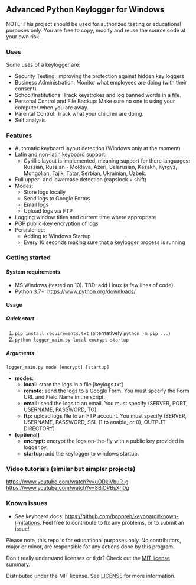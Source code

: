 ## Advanced Python Keylogger for Windows

NOTE: This project should be used for authorized testing or educational purposes only. 
You are free to copy, modify and reuse the source code at your own risk. 

### Uses

Some uses of a keylogger are:
- Security Testing: improving the protection against hidden key loggers
- Business Administration: Monitor what employees are doing (with their consent)
- School/Institutions: Track keystrokes and log banned words in a file.
- Personal Control and File Backup: Make sure no one is using your computer when you are away.
- Parental Control: Track what your children are doing.
- Self analysis

### Features
- Automatic keyboard layout detection (Windows only at the moment)
- Latin and non-latin keyboard support: 
  - Cyrillic layout is implemented, meaning support for there languages: Russian, Russian - Moldava, Azeri, Belarusian, Kazakh, Kyrgyz, Mongolian, Tajik, Tatar, Serbian, Ukrainian, Uzbek. 
- Full upper- and lowercase detection (capslock + shift)
- Modes:
  - Store logs locally
  - Send logs to Google Forms
  - Email logs
  - Upload logs via FTP
- Logging window titles and current time where appropriate
- PGP public-key encryption of logs
- Persistence:
  - Adding to Windows Startup
  - Every 10 seconds making sure that a keylogger process is running 

### Getting started

#### System requirements
- MS Windows (tested on 10). TBD: add Linux (a few lines of code).
- Python 3.7+: https://www.python.org/downloads/

#### Usage

##### **Quick start**
1. `pip install requirements.txt` (alternatively `python -m pip ...`)
1. `python logger_main.py local encrypt startup`

##### Arguments
`logger_main.py mode [encrypt] [startup]`
- **modes**:
  - **local:** store the logs in a file [keylogs.txt]    
  - **remote:** send the logs to a Google Form. You must specify the Form URL and Field Name in the script.
  - **email:** send the logs to an email. You must specify (SERVER, PORT, USERNAME, PASSWORD, TO)
  - **ftp:** upload logs file to an FTP account. You must specify (SERVER, USERNAME, PASSWORD, SSL (1 to enable, or 0), OUTPUT DIRECTORY)
- **[optional]**
  - **encrypt:** encrypt the logs on-the-fly with a public key provided in logger.py.
  - **startup:** add the keylogger to windows startup.

### Video tutorials (similar but simpler projects)
https://www.youtube.com/watch?v=uODkiVbuR-g
https://www.youtube.com/watch?v=8BiOPBsXh0g

### Known issues
- See keyboard docs: https://github.com/boppreh/keyboard#known-limitations. 
Feel free to contribute to fix any problems, or to submit an issue!

Please note, this repo is for educational purposes only. No contributors, major or minor, are responsible for any actions done by this program.

Don't really understand licenses or tl;dr? Check out the [MIT license summary](https://tldrlegal.com/license/mit-license).

Distributed under the MIT license. See [LICENSE](https://github.com/secureyourself7/python-keylogger/blob/master/LICENSE) for more information.
